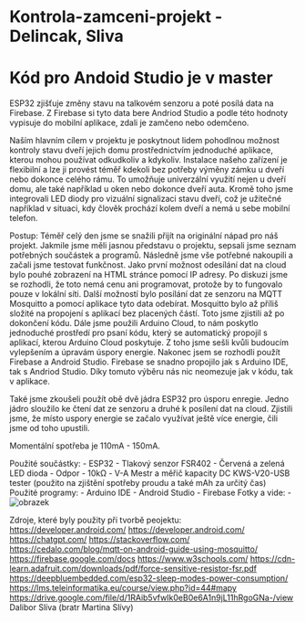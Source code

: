 # Kontrola-zamceni-projekt - Delincak, Sliva
# Kód pro Andoid Studio je v master

ESP32 zjišťuje změny stavu na talkovém senzoru a poté posílá data na Firebase. Z Firebase si tyto data bere Andriod Studio a podle této hodnoty vypisuje do mobilní aplikace, zdali je zamčeno nebo odemčeno.

Naším hlavním cílem v projektu je poskytnout lidem pohodlnou možnost kontroly stavu dveří jejich domu prostřednictvím jednoduché aplikace, kterou mohou používat odkudkoliv a kdykoliv. Instalace našeho zařízení je flexibilní a lze ji provést téměř kdekoli bez potřeby výměny zámku u dveří nebo dokonce celého rámu. To umožňuje univerzální využití nejen u dveří domu, ale také například u oken nebo dokonce dveří auta. Kromě toho jsme integrovali LED diody pro vizuální signalizaci stavu dveří, což je užitečné například v situaci, kdy člověk prochází kolem dveří a nemá u sebe mobilní telefon.

Postup:
Téměř celý den jsme se snažili přijít na originální nápad pro náš projekt. Jakmile jsme měli jasnou představu o projektu, sepsali jsme seznam potřebných součástek a programů. Následně jsme vše potřebné nakoupili a začali jsme testovat funkčnost.
Jako první možnost odesílání dat na cloud bylo pouhé zobrazení na HTML stránce pomocí IP adresy. Po diskuzi jsme se rozhodli, že toto nemá cenu ani programovat, protože by to fungovalo pouze v lokální síti.
Další možností bylo posílání dat ze senzoru na MQTT Mosquitto a pomocí aplikace tyto data odebírat. Mosquitto bylo až příliš složité na propojení s aplikací bez placených částí. Toto jsme zjistili až po dokončení kódu.
Dále jsme použili Arduino Cloud, to nám poskytlo jednoduché prostředí pro psaní kódu, který se automatický propojil s aplikací, kterou Arduino Cloud poskytuje. Z toho jsme sešli kvůli budoucím vylepšením a úpravám úspory energie.
Nakonec jsem se rozhodli použít Firebase a Android Studio. Firebase se snadno propojilo jak s Arduino IDE, tak s Andriod Studio. Díky tomuto výběru nás nic neomezuje jak v kódu, tak v aplikace.

Také jsme zkoušeli použít obě dvě jádra ESP32 pro úsporu enregie. Jedno jádro sloužilo ke čtení dat ze senzoru a druhé k posílení dat na cloud. Zjistili jsme, že místo uspory energie se začalo využívat ještě více energie, čili jsme od toho upustili.

Momentální spotřeba je 110mA - 150mA.

Použité součástky: - ESP32
                   - Tlakový senzor FSR402
                   - Červená a zelená LED dioda
                   - Odpor - 10kΩ
                   - V-A Mestr a měřič kapacity DC KWS-V20-USB tester (použito na zjištění spotřeby proudu a také mAh za určitý čas)
Použité programy: - Arduino IDE
                  - Android Studio
                  - Firebase
Fotky a vide: - ![obrazek](https://github.com/SDleilviancal/Kontrola-zamceni-projekt/assets/169610177/92a9f364-7cb8-47a4-81b2-9b1b6ec3b721)

            

Zdroje, které byly použity při tvorbě peojektu:
https://developer.android.com/
https://developer.android.com/
https://chatgpt.com/
https://stackoverflow.com/
https://cedalo.com/blog/mqtt-on-android-guide-using-mosquitto/
https://firebase.google.com/docs
https://www.w3schools.com/
https://cdn-learn.adafruit.com/downloads/pdf/force-sensitive-resistor-fsr.pdf
https://deepbluembedded.com/esp32-sleep-modes-power-consumption/
https://lms.teleinformatika.eu/course/view.php?id=44#mapy
https://drive.google.com/file/d/1RAib5vfwIk0eB0e6A1n9jL11hRgoGNa-/view
Dalibor Slíva (bratr Martina Slívy)
